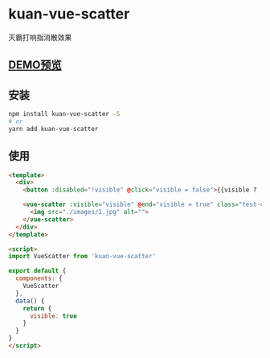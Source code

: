 # kuan-vue-scatter
灭霸打响指消散效果

## [DEMO预览](https://www.kuan1.top/kuan-vue-scatter/)

## 安装
```bash
npm install kuan-vue-scatter -S 
# or
yarn add kuan-vue-scatter
```

## 使用
```html
<template>
  <div>
    <button :disabled="!visible" @click="visible = false">{{visible ? '消散' : '显示'}}</button>

    <vue-scatter :visible="visible" @end="visible = true" class="test-container">
      <img src="./images/1.jpg" alt="">
    </vue-scatter>
  </div>
</template>

<script>
import VueScatter from 'kuan-vue-scatter'

export default {
  components: {
    VueScatter
  },
  data() {
    return {
      visible: true
    }
  }
}
</script>
```
